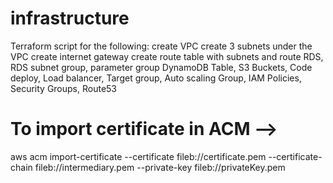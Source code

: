 # infrastructure
Terraform script for the following:
create VPC
create 3 subnets under the VPC
create internet gateway
create route table with subnets and route
RDS, RDS subnet group, parameter group
DynamoDB Table, S3 Buckets, Code deploy,
Load balancer, Target group, Auto scaling Group,
IAM Policies, Security Groups, Route53

# To import certificate in ACM -->
aws acm import-certificate --certificate fileb://certificate.pem --certificate-chain fileb://intermediary.pem --private-key fileb://privateKey.pem
